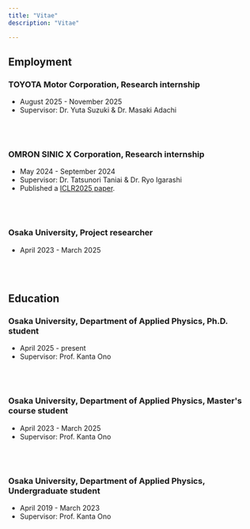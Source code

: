 ```yaml
---
title: "Vitae"
description: "Vitae"

---
```


## Employment
### TOYOTA Motor Corporation, Research internship
- August 2025 - November 2025
- Supervisor: Dr. Yuta Suzuki & Dr. Masaki Adachi
<br>
<br>

### OMRON SINIC X Corporation, Research internship
- May 2024 - September 2024
- Supervisor: Dr. Tatsunori Taniai & Dr. Ryo Igarashi
- Published a [ICLR2025 paper](https://omron-sinicx.github.io/crystalframer/).
<br>
<br>

### Osaka University, Project researcher
- April 2023 - March 2025
<br>
<br>

## Education
### Osaka University, Department of Applied Physics, Ph.D. student
- April 2025 - present
- Supervisor: Prof. Kanta Ono
<br>
<br>

### Osaka University, Department of Applied Physics, Master's course student
- April 2023 - March 2025
- Supervisor: Prof. Kanta Ono
<br>
<br>

### Osaka University, Department of Applied Physics, Undergraduate student
- April 2019 - March 2023
- Supervisor: Prof. Kanta Ono
<br>
<br>


